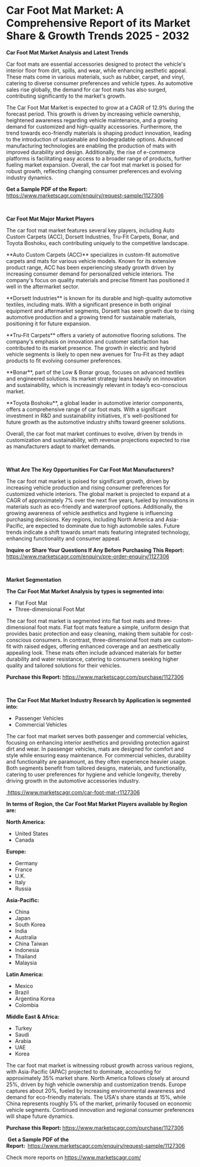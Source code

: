 <p><h1>Car Foot Mat Market: A Comprehensive Report of its Market Share & Growth Trends 2025 - 2032</h1></p><p><strong>Car Foot Mat Market Analysis and Latest Trends</strong></p>
<p><p>Car foot mats are essential accessories designed to protect the vehicle's interior floor from dirt, spills, and wear, while enhancing aesthetic appeal. These mats come in various materials, such as rubber, carpet, and vinyl, catering to diverse consumer preferences and vehicle types. As automotive sales rise globally, the demand for car foot mats has also surged, contributing significantly to the market's growth.</p><p>The Car Foot Mat Market is expected to grow at a CAGR of 12.9% during the forecast period. This growth is driven by increasing vehicle ownership, heightened awareness regarding vehicle maintenance, and a growing demand for customized and high-quality accessories. Furthermore, the trend towards eco-friendly materials is shaping product innovation, leading to the introduction of sustainable and biodegradable options. Advanced manufacturing technologies are enabling the production of mats with improved durability and design. Additionally, the rise of e-commerce platforms is facilitating easy access to a broader range of products, further fueling market expansion. Overall, the car foot mat market is poised for robust growth, reflecting changing consumer preferences and evolving industry dynamics.</p></p>
<p><strong>Get a Sample PDF of the Report:&nbsp;</strong> <a href="https://www.marketscagr.com/enquiry/request-sample/1127306?utm_campaign=2756&utm_medium=2&utm_source=Github&utm_content=ia&utm_term=30032025&utm_id=car-foot-mat">https://www.marketscagr.com/enquiry/request-sample/1127306</a></p>
<p>&nbsp;</p>
<p><strong>Car Foot Mat Major Market Players</strong></p>
<p><p>The car foot mat market features several key players, including Auto Custom Carpets (ACC), Dorsett Industries, Tru-Fit Carpets, Bonar, and Toyota Boshoku, each contributing uniquely to the competitive landscape.</p><p>**Auto Custom Carpets (ACC)** specializes in custom-fit automotive carpets and mats for various vehicle models. Known for its extensive product range, ACC has been experiencing steady growth driven by increasing consumer demand for personalized vehicle interiors. The company's focus on quality materials and precise fitment has positioned it well in the aftermarket sector.</p><p>**Dorsett Industries** is known for its durable and high-quality automotive textiles, including mats. With a significant presence in both original equipment and aftermarket segments, Dorsett has seen growth due to rising automotive production and a growing trend for sustainable materials, positioning it for future expansion.</p><p>**Tru-Fit Carpets** offers a variety of automotive flooring solutions. The company's emphasis on innovation and customer satisfaction has contributed to its market presence. The growth in electric and hybrid vehicle segments is likely to open new avenues for Tru-Fit as they adapt products to fit evolving consumer preferences.</p><p>**Bonar**, part of the Low & Bonar group, focuses on advanced textiles and engineered solutions. Its market strategy leans heavily on innovation and sustainability, which is increasingly relevant in today’s eco-conscious market.</p><p>**Toyota Boshoku**, a global leader in automotive interior components, offers a comprehensive range of car foot mats. With a significant investment in R&D and sustainability initiatives, it's well-positioned for future growth as the automotive industry shifts toward greener solutions.</p><p>Overall, the car foot mat market continues to evolve, driven by trends in customization and sustainability, with revenue projections expected to rise as manufacturers adapt to market demands.</p></p>
<p>&nbsp;</p>
<p><strong>What Are The Key Opportunities For Car Foot Mat Manufacturers?</strong></p>
<p><p>The car foot mat market is poised for significant growth, driven by increasing vehicle production and rising consumer preferences for customized vehicle interiors. The global market is projected to expand at a CAGR of approximately 7% over the next five years, fueled by innovations in materials such as eco-friendly and waterproof options. Additionally, the growing awareness of vehicle aesthetics and hygiene is influencing purchasing decisions. Key regions, including North America and Asia-Pacific, are expected to dominate due to high automobile sales. Future trends indicate a shift towards smart mats featuring integrated technology, enhancing functionality and consumer appeal.</p></p>
<p><strong>Inquire or Share Your Questions If Any Before Purchasing This Report:</strong> <a href="https://www.marketscagr.com/enquiry/pre-order-enquiry/1127306?utm_campaign=2756&utm_medium=2&utm_source=Github&utm_content=ia&utm_term=30032025&utm_id=car-foot-mat">https://www.marketscagr.com/enquiry/pre-order-enquiry/1127306</a></p>
<p>&nbsp;</p>
<p><strong>Market Segmentation</strong></p>
<p><strong>The Car Foot Mat Market Analysis by types is segmented into:</strong></p>
<p><ul><li>Flat Foot Mat</li><li>Three-dimensional Foot Mat</li></ul></p>
<p><p>The car foot mat market is segmented into flat foot mats and three-dimensional foot mats. Flat foot mats feature a simple, uniform design that provides basic protection and easy cleaning, making them suitable for cost-conscious consumers. In contrast, three-dimensional foot mats are custom-fit with raised edges, offering enhanced coverage and an aesthetically appealing look. These mats often include advanced materials for better durability and water resistance, catering to consumers seeking higher quality and tailored solutions for their vehicles.</p></p>
<p><strong>Purchase this Report:&nbsp;</strong><a href="https://www.marketscagr.com/purchase/1127306?utm_campaign=2756&utm_medium=2&utm_source=Github&utm_content=ia&utm_term=30032025&utm_id=car-foot-mat">https://www.marketscagr.com/purchase/1127306</a></p>
<p>&nbsp;</p>
<p><strong>The Car Foot Mat Market Industry Research by Application is segmented into:</strong></p>
<p><ul><li>Passenger Vehicles</li><li>Commercial Vehicles</li></ul></p>
<p><p>The car foot mat market serves both passenger and commercial vehicles, focusing on enhancing interior aesthetics and providing protection against dirt and wear. In passenger vehicles, mats are designed for comfort and style while ensuring easy maintenance. For commercial vehicles, durability and functionality are paramount, as they often experience heavier usage. Both segments benefit from tailored designs, materials, and functionality, catering to user preferences for hygiene and vehicle longevity, thereby driving growth in the automotive accessories industry.</p></p>
<p><a href="https://www.marketscagr.com/car-foot-mat-r1127306?utm_campaign=2756&utm_medium=2&utm_source=Github&utm_content=ia&utm_term=30032025&utm_id=car-foot-mat">&nbsp;https://www.marketscagr.com/car-foot-mat-r1127306</a></p>
<p><strong>In terms of Region, the Car Foot Mat Market Players available by Region are:</strong></p>
<p>
    <p> <strong> North America: </strong>
        <ul>
            <li>United States</li>
            <li>Canada</li>
        </ul>
        </p> 
    <p> <strong> Europe: </strong>
        <ul>
            <li>Germany</li>
            <li>France</li>
            <li>U.K.</li>
            <li>Italy</li>
            <li>Russia</li>
        </ul>
        </p> 
    <p> <strong> Asia-Pacific: </strong>
        <ul>
            <li>China</li>
            <li>Japan</li>
            <li>South Korea</li>
            <li>India</li>
            <li>Australia</li>
            <li>China Taiwan</li>
            <li>Indonesia</li>
            <li>Thailand</li>
            <li>Malaysia</li>
        </ul>
        </p> 
    <p> <strong> Latin America: </strong>
        <ul>
            <li>Mexico</li>
            <li>Brazil</li>
            <li>Argentina Korea</li>
            <li>Colombia</li>
        </ul>
        </p> 
    <p> <strong> Middle East & Africa: </strong>
        <ul>
            <li>Turkey</li>
            <li>Saudi</li>
            <li>Arabia</li>
            <li>UAE</li>
            <li>Korea</li>
        </ul>
    </p>
    </p>
<p><p>The car foot mat market is witnessing robust growth across various regions, with Asia-Pacific (APAC) projected to dominate, accounting for approximately 35% market share. North America follows closely at around 25%, driven by high vehicle ownership and customization trends. Europe captures about 20%, fueled by increasing environmental awareness and demand for eco-friendly materials. The USA's share stands at 15%, while China represents roughly 5% of the market, primarily focused on economic vehicle segments. Continued innovation and regional consumer preferences will shape future dynamics.</p></p>
<p><strong>Purchase this Report: </strong><a href="https://www.marketscagr.com/purchase/1127306?utm_campaign=2756&utm_medium=2&utm_source=Github&utm_content=ia&utm_term=30032025&utm_id=car-foot-mat">https://www.marketscagr.com/purchase/1127306</a></p>
<p>&nbsp;<strong>Get a Sample PDF of the Report:&nbsp;&nbsp;</strong><a href="https://www.marketscagr.com/enquiry/request-sample/1127306?utm_campaign=2756&utm_medium=2&utm_source=Github&utm_content=ia&utm_term=30032025&utm_id=car-foot-mat">https://www.marketscagr.com/enquiry/request-sample/1127306</a></p>
<p><strong></strong></p>
<p>Check more reports on <a href="https://www.marketscagr.com/?utm_campaign=2756&utm_medium=2&utm_source=Github&utm_content=ia&utm_term=30032025&utm_id=car-foot-mat">https://www.marketscagr.com/</a></p>